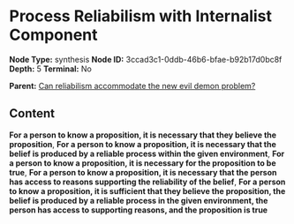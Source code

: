 # Process Reliabilism with Internalist Component

**Node Type:** synthesis
**Node ID:** 3ccad3c1-0ddb-46b6-bfae-b92b17d0bc8f
**Depth:** 5
**Terminal:** No

**Parent:** [Can reliabilism accommodate the new evil demon problem?](can-reliabilism-accommodate-the-new-evil-demon-problem-antithesis-d45c89b7-8a46-44a9-a537-d7fd35eaf738.md)

## Content

**For a person to know a proposition, it is necessary that they believe the proposition**, **For a person to know a proposition, it is necessary that the belief is produced by a reliable process within the given environment**, **For a person to know a proposition, it is necessary for the proposition to be true**, **For a person to know a proposition, it is necessary that the person has access to reasons supporting the reliability of the belief**, **For a person to know a proposition, it is sufficient that they believe the proposition, the belief is produced by a reliable process in the given environment, the person has access to supporting reasons, and the proposition is true**
